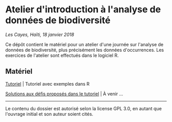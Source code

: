# Atelier d'introduction à l'analyse de données de biodiversité

*Les Cayes, Haïti, 18 janvier 2018*

Ce dépôt contient le matériel pour un atelier d'une journée sur l'analyse de données de biodiversité, plus précisément les données d'occurrences. Les exercices de l'atelier sont effectués dans le logiciel R.

## Matériel

[Tutoriel](http://htmlpreview.github.com/?http://github.com/simjoly/BiodiversityWorkshop-Haiti2018/blob/master/Tutorial.html) | Tutoriel avec exemples dans R

[Solutions aux défis proposés dans le tutoriel]() | À venir ...


----

Le contenu du dossier est autorisé selon la license GPL 3.0, en autant que l'ouvrage initial et son auteur soient cités.